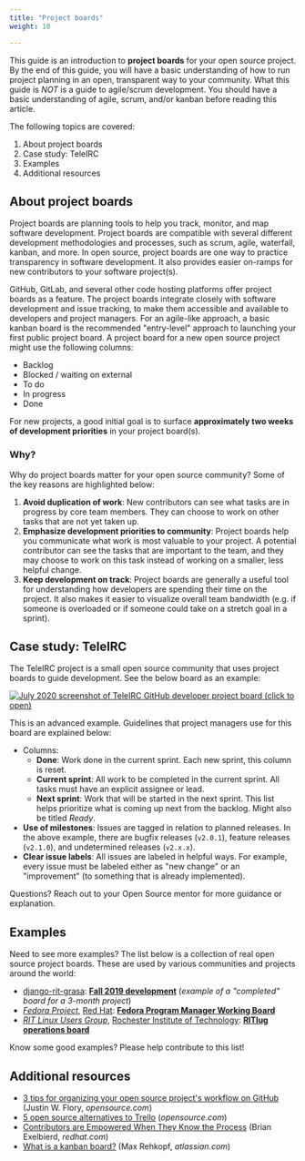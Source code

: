 ```yaml
---
title: "Project boards"
weight: 10

---
```


This guide is an introduction to **project boards** for your open source project.
By the end of this guide, you will have a basic understanding of how to run project planning in an open, transparent way to your community.
What this guide is _NOT_ is a guide to agile/scrum development.
You should have a basic understanding of agile, scrum, and/or kanban before reading this article.

The following topics are covered:

1. About project boards
1. Case study: TeleIRC
1. Examples
1. Additional resources


## About project boards

Project boards are planning tools to help you track, monitor, and map software development.
Project boards are compatible with several different development methodologies and processes, such as scrum, agile, waterfall, kanban, and more.
In open source, project boards are one way to practice transparency in software development.
It also provides easier on-ramps for new contributors to your software project(s).

GitHub, GitLab, and several other code hosting platforms offer project boards as a feature.
The project boards integrate closely with software development and issue tracking, to make them accessible and available to developers and project managers.
For an agile-like approach, a basic kanban board is the recommended "entry-level" approach to launching your first public project board.
A project board for a new open source project might use the following columns:

* Backlog
* Blocked / waiting on external
* To do
* In progress
* Done

For new projects, a good initial goal is to surface **approximately two weeks of development priorities** in your project board(s).

### Why?

Why do project boards matter for your open source community?
Some of the key reasons are highlighted below:

1. **Avoid duplication of work**:
   New contributors can see what tasks are in progress by core team members.
   They can choose to work on other tasks that are not yet taken up.
1. **Emphasize development priorities to community**:
   Project boards help you communicate what work is most valuable to your project.
   A potential contributor can see the tasks that are important to the team, and they may choose to work on this task instead of working on a smaller, less helpful change.
1. **Keep development on track**:
   Project boards are generally a useful tool for understanding how developers are spending their time on the project.
   It also makes it easier to visualize overall team bandwidth (e.g. if someone is overloaded or if someone could take on a stretch goal in a sprint).


## Case study: TeleIRC

The TeleIRC project is a small open source community that uses project boards to guide development.
See the below board as an example:

[![July 2020 screenshot of TeleIRC GitHub developer project board (click to open)](/inventory/img/project-management/teleirc-project-board.png "July 2020 screenshot of TeleIRC GitHub developer project board (click to open)")](https://github.com/RITlug/teleirc/projects/1?fullscreen=true)

This is an advanced example.
Guidelines that project managers use for this board are explained below:

* Columns:
    * **Done**:
      Work done in the current sprint.
      Each new sprint, this column is reset.
    * **Current sprint**:
      All work to be completed in the current sprint.
      All tasks must have an explicit assignee or lead.
    * **Next sprint**:
      Work that will be started in the next sprint.
      This list helps prioritize what is coming up next from the backlog.
      Might also be titled _Ready_.
* **Use of milestones**:
  Issues are tagged in relation to planned releases.
  In the above example, there are bugfix releases (`v2.0.1`), feature releases (`v2.1.0`), and undetermined releases (`v2.x.x`).
* **Clear issue labels**:
  All issues are labeled in helpful ways.
  For example, every issue must be labeled either as "new change" or an "improvement" (to something that is already implemented).

Questions?
Reach out to your Open Source mentor for more guidance or explanation.


## Examples

Need to see more examples?
The list below is a collection of real open source project boards.
These are used by various communities and projects around the world:

<!-- Alphabetical order based on first letter of project name. -->

* [django-rit-grasa](https://github.com/jwflory/django-rit-grasa):
  [**Fall 2019 development**](https://github.com/jwflory/django-rit-grasa/projects/1?fullscreen=true) (_example of a "completed" board for a 3-month project_)
* [_Fedora Project_](https://getfedora.org), [Red Hat](https://redhat.com):
  [**Fedora Program Manager Working Board**](https://teams.fedoraproject.org/project/bcotton-fpgm-working-board/kanban)
* [_RIT Linux Users Group_](https://ritlug.com), [Rochester Institute of Technology](https://www.rit.edu):
  [**RITlug operations board**](https://github.com/orgs/RITlug/projects/1?fullscreen=true)

Know some good examples?
Please help contribute to this list!


## Additional resources

* [3 tips for organizing your open source project's workflow on GitHub](https://opensource.com/article/18/4/keep-your-project-organized-git-repo) (Justin W. Flory, _opensource.com_)
* [5 open source alternatives to Trello](https://opensource.com/alternatives/trello) (_opensource.com_)
* [Contributors are Empowered When They Know the Process](https://www.redhat.com/en/blog/contributors-are-empowered-when-they-know-process) (Brian Exelbierd, _redhat.com_)
* [What is a kanban board?](https://www.atlassian.com/agile/kanban/boards) (Max Rehkopf, _atlassian.com_)
